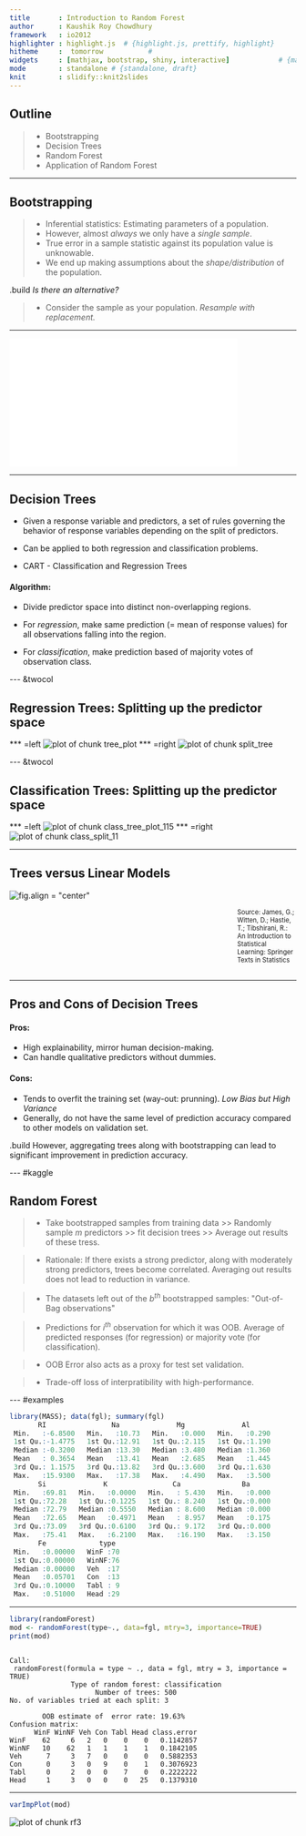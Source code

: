 ```yaml
---
title       : Introduction to Random Forest
author      : Kaushik Roy Chowdhury
framework   : io2012 
highlighter : highlight.js  # {highlight.js, prettify, highlight}
hitheme     :  tomorrow           # 
widgets     : [mathjax, bootstrap, shiny, interactive]            # {mathjax, quiz, bootstrap}
mode        : standalone # {standalone, draft}
knit        : slidify::knit2slides
--- 
```

## Outline

> * Bootstrapping
> * Decision Trees
> * Random Forest
> * Application of Random Forest

---

## Bootstrapping

<style>
em {
  font-style: italic
}
</style>
<style>
strong {
  font-weight: bold;
}
</style>

> * Inferential statistics: Estimating parameters of a population.
> * However, almost *always* we only have a *single sample*.
> * True error in a sample statistic against its population value is unknowable.
> * We end up making assumptions about the *shape/distribution* of the population.

.build _Is there an alternative?_

> - Consider the sample as your population. *Resample with replacement.*

---

<iframe width="400" height="225" frameborder="0"
  src="boot.iid.html" >
</iframe>

---

## Decision Trees

* Given a response variable and predictors, a set of rules governing the behavior of response variables depending on the split of predictors.

* Can be applied to both regression and classification problems.

* CART - Classification and Regression Trees

#### Algorithm:
- Divide predictor space into distinct non-overlapping regions.

- For *regression*, make same prediction (= mean of response values) for all observations falling into the region.
- For *classification*, make prediction based of majority votes of observation class.

--- &twocol
## Regression Trees: Splitting up the predictor space

*** =left
![plot of chunk tree_plot](assets/fig/tree_plot.png) 
*** =right
![plot of chunk split_tree](assets/fig/split_tree.png) 

--- &twocol
## Classification Trees: Splitting up the predictor space
*** =left
![plot of chunk class_tree_plot_115](assets/fig/class_tree_plot_115.png) 
*** =right
![plot of chunk class_split_11](assets/fig/class_split_11-1.png) 

---
## Trees versus Linear Models
![fig.align = "center"](comparison.png)
<div class="footer" style="margin-left:400px;margin-top:10px;font-size:80%;">
Source: James, G.; Witten, D.; Hastie, T.; Tibshirani, R.: An Introduction to Statistical Learning: Springer Texts in Statistics<br>
<br>
</div>

---

## Pros and Cons of Decision Trees

#### Pros:
- High explainability, mirror human decision-making.
- Can handle qualitative predictors without dummies.

#### Cons:
- Tends to overfit the training set (way-out: prunning). *Low Bias but High Variance*
- Generally, do not have the same level of prediction accuracy compared to other models on validation set. 

.build However, aggregating trees along with bootstrapping can lead to significant improvement in prediction accuracy.

--- #kaggle

## Random Forest

> * Take bootstrapped samples from training data >> Randomly sample $m$ predictors >> fit decision trees >> Average out results of these tress.

> * Rationale: If there exists a strong predictor, along with moderately strong predictors, trees become correlated. Averaging out results does not lead to reduction in variance.

> * The datasets left out of the $b^{th}$ bootstrapped samples: "Out-of-Bag observations"

> * Predictions for $i^{th}$ observation for which it was OOB.
Average of predicted responses (for regression) or majority vote (for classification).

> * OOB Error also acts as a proxy for test set validation.

> * Trade-off loss of interpratibility with high-performance.

--- #examples


```r
library(MASS); data(fgl); summary(fgl)
       RI                Na              Mg              Al       
 Min.   :-6.8500   Min.   :10.73   Min.   :0.000   Min.   :0.290  
 1st Qu.:-1.4775   1st Qu.:12.91   1st Qu.:2.115   1st Qu.:1.190  
 Median :-0.3200   Median :13.30   Median :3.480   Median :1.360  
 Mean   : 0.3654   Mean   :13.41   Mean   :2.685   Mean   :1.445  
 3rd Qu.: 1.1575   3rd Qu.:13.82   3rd Qu.:3.600   3rd Qu.:1.630  
 Max.   :15.9300   Max.   :17.38   Max.   :4.490   Max.   :3.500  
       Si              K                Ca               Ba       
 Min.   :69.81   Min.   :0.0000   Min.   : 5.430   Min.   :0.000  
 1st Qu.:72.28   1st Qu.:0.1225   1st Qu.: 8.240   1st Qu.:0.000  
 Median :72.79   Median :0.5550   Median : 8.600   Median :0.000  
 Mean   :72.65   Mean   :0.4971   Mean   : 8.957   Mean   :0.175  
 3rd Qu.:73.09   3rd Qu.:0.6100   3rd Qu.: 9.172   3rd Qu.:0.000  
 Max.   :75.41   Max.   :6.2100   Max.   :16.190   Max.   :3.150  
       Fe             type   
 Min.   :0.00000   WinF :70  
 1st Qu.:0.00000   WinNF:76  
 Median :0.00000   Veh  :17  
 Mean   :0.05701   Con  :13  
 3rd Qu.:0.10000   Tabl : 9  
 Max.   :0.51000   Head :29  
```

---


```r
library(randomForest)
mod <- randomForest(type~., data=fgl, mtry=3, importance=TRUE)
print(mod)
```

```

Call:
 randomForest(formula = type ~ ., data = fgl, mtry = 3, importance = TRUE) 
               Type of random forest: classification
                     Number of trees: 500
No. of variables tried at each split: 3

        OOB estimate of  error rate: 19.63%
Confusion matrix:
      WinF WinNF Veh Con Tabl Head class.error
WinF    62     6   2   0    0    0   0.1142857
WinNF   10    62   1   1    1    1   0.1842105
Veh      7     3   7   0    0    0   0.5882353
Con      0     3   0   9    0    1   0.3076923
Tabl     0     2   0   0    7    0   0.2222222
Head     1     3   0   0    0   25   0.1379310
```

---

```r
varImpPlot(mod)
```

<img src="assets/fig/rf3-1.png" title="plot of chunk rf3" alt="plot of chunk rf3" style="display: block; margin: auto;" />
